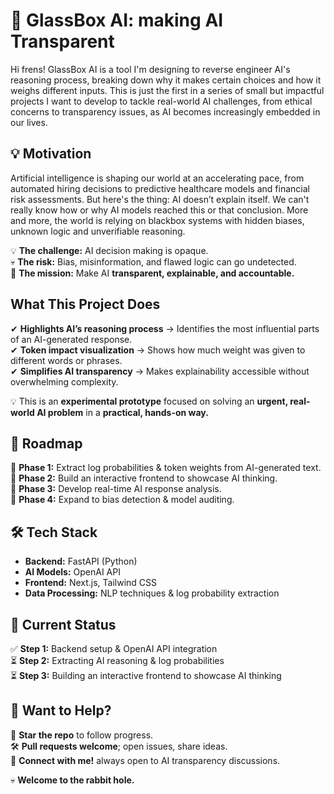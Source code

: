 # 🔎 GlassBox AI: making AI Transparent

Hi frens! GlassBox AI is a tool I'm designing to reverse engineer AI's reasoning process, breaking down why it makes certain choices and how it weighs different inputs. This is just the first in a series of small but impactful projects I want to develop to tackle real-world AI challenges, from ethical concerns to transparency issues, as AI becomes increasingly embedded in our lives.

## 💡 Motivation
Artificial intelligence is shaping our world at an accelerating pace, from automated hiring decisions to predictive healthcare models and financial risk assessments. But here's the thing: AI doesn’t explain itself. We can't really know how or why AI models reached this or that conclusion. More and more, the world is relying on blackbox systems with hidden biases, unknown logic and unverifiable reasoning. 

💡 **The challenge:** AI decision making is opaque.  
💀 **The risk:** Bias, misinformation, and flawed logic can go undetected.  
🚀 **The mission:** Make AI **transparent, explainable, and accountable.**  

## What This Project Does
✔ **Highlights AI’s reasoning process** → Identifies the most influential parts of an AI-generated response.  
✔ **Token impact visualization** → Shows how much weight was given to different words or phrases.  
✔ **Simplifies AI transparency** → Makes explainability accessible without overwhelming complexity.  

💡 This is an **experimental prototype** focused on solving an **urgent, real-world AI problem** in a **practical, hands-on way.**  

## **📌 Roadmap**
📌 **Phase 1:** Extract log probabilities & token weights from AI-generated text.  
📌 **Phase 2:** Build an interactive frontend to showcase AI thinking.  
📌 **Phase 3:** Develop real-time AI response analysis.  
📌 **Phase 4:** Expand to bias detection & model auditing.  


## **🛠 Tech Stack**
- **Backend:** FastAPI (Python)  
- **AI Models:** OpenAI API  
- **Frontend:** Next.js, Tailwind CSS  
- **Data Processing:** NLP techniques & log probability extraction  


## **🚧 Current Status**
✅ **Step 1:** Backend setup & OpenAI API integration  
⏳ **Step 2:** Extracting AI reasoning & log probabilities  
⏳ **Step 3:** Building an interactive frontend to showcase AI thinking  


## **🔗 Want to Help?**
👾 **Star the repo** to follow progress.  
🛠 **Pull requests welcome**; open issues, share ideas.  
🤝 **Connect with me!** always open to AI transparency discussions.  

💀 **Welcome to the rabbit hole.**
